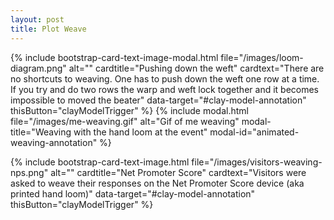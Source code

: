 ```yaml
---
layout: post
title: Plot Weave
---
```


{% include bootstrap-card-text-image-modal.html file="/images/loom-diagram.png" alt="" cardtitle="Pushing down the weft" cardtext="There are no shortcuts to weaving. One has to push down the weft one row at a time. If you try and do two rows the warp and weft lock together and it becomes impossible to moved the beater" data-target="#clay-model-annotation" thisButton="clayModelTrigger" %} 
{% include modal.html file="/images/me-weaving.gif" alt="Gif of me weaving" modal-title="Weaving with the hand loom at the event" modal-id="animated-weaving-annotation" %}

{% include bootstrap-card-text-image.html file="/images/visitors-weaving-nps.png" alt="" cardtitle="Net Promoter Score" cardtext="Visitors were asked to weave their responses on the Net Promoter Score device (aka printed hand loom)" data-target="#clay-model-annotation" thisButton="clayModelTrigger" %} 
